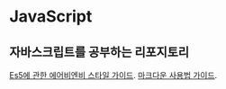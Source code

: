 # JavaScript
자바스크립트를 공부하는 리포지토리  
---
[Es5에 관한 에어비엔비 스타일 가이드](https://moonspam.github.io/ES5-Airbnb-JavaScript-Style-Guide-Korean/#types).
[마크다운 사용법 가이드](https://imyeonn.github.io/blog/blog/64/).
